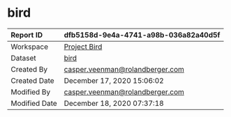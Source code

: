 



# bird

|Report ID|dfb5158d-9e4a-4741-a98b-036a82a40d5f|
| :--- | :--- |
|Workspace|[Project Bird](../Workspaces/Project-Bird.md)|
|Dataset|[bird](../Datasets/bird.md)|
|Created By|casper.veenman@rolandberger.com|
|Created Date|December 17, 2020 15:06:02|
|Modified By|casper.veenman@rolandberger.com|
|Modified Date|December 18, 2020 07:37:18|
